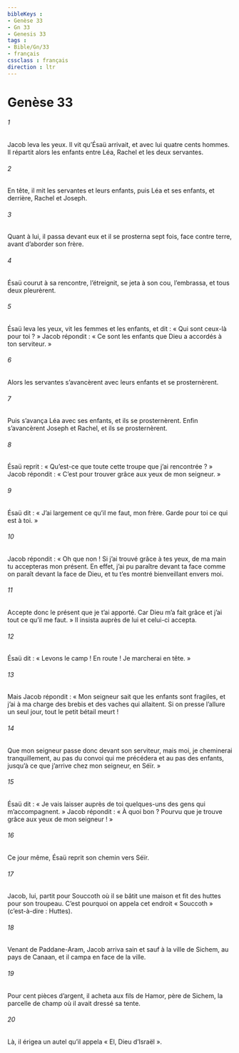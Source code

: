 ```yaml
---
bibleKeys : 
- Genèse 33
- Gn 33
- Genesis 33
tags : 
- Bible/Gn/33
- français
cssclass : français
direction : ltr
---
```


# Genèse 33

###### 1
Jacob leva les yeux. Il vit qu’Ésaü arrivait, et avec lui quatre cents hommes. Il répartit alors les enfants entre Léa, Rachel et les deux servantes.
###### 2
En tête, il mit les servantes et leurs enfants, puis Léa et ses enfants, et derrière, Rachel et Joseph.
###### 3
Quant à lui, il passa devant eux et il se prosterna sept fois, face contre terre, avant d’aborder son frère.
###### 4
Ésaü courut à sa rencontre, l’étreignit, se jeta à son cou, l’embrassa, et tous deux pleurèrent.
###### 5
Ésaü leva les yeux, vit les femmes et les enfants, et dit : « Qui sont ceux-là pour toi ? » Jacob répondit : « Ce sont les enfants que Dieu a accordés à ton serviteur. »
###### 6
Alors les servantes s’avancèrent avec leurs enfants et se prosternèrent.
###### 7
Puis s’avança Léa avec ses enfants, et ils se prosternèrent. Enfin s’avancèrent Joseph et Rachel, et ils se prosternèrent.
###### 8
Ésaü reprit : « Qu’est-ce que toute cette troupe que j’ai rencontrée ? » Jacob répondit : « C’est pour trouver grâce aux yeux de mon seigneur. »
###### 9
Ésaü dit : « J’ai largement ce qu’il me faut, mon frère. Garde pour toi ce qui est à toi. »
###### 10
Jacob répondit : « Oh que non ! Si j’ai trouvé grâce à tes yeux, de ma main tu accepteras mon présent. En effet, j’ai pu paraître devant ta face comme on paraît devant la face de Dieu, et tu t’es montré bienveillant envers moi.
###### 11
Accepte donc le présent que je t’ai apporté. Car Dieu m’a fait grâce et j’ai tout ce qu’il me faut. » Il insista auprès de lui et celui-ci accepta.
###### 12
Ésaü dit : « Levons le camp ! En route ! Je marcherai en tête. »
###### 13
Mais Jacob répondit : « Mon seigneur sait que les enfants sont fragiles, et j’ai à ma charge des brebis et des vaches qui allaitent. Si on presse l’allure un seul jour, tout le petit bétail meurt !
###### 14
Que mon seigneur passe donc devant son serviteur, mais moi, je cheminerai tranquillement, au pas du convoi qui me précédera et au pas des enfants, jusqu’à ce que j’arrive chez mon seigneur, en Séïr. »
###### 15
Ésaü dit : « Je vais laisser auprès de toi quelques-uns des gens qui m’accompagnent. » Jacob répondit : « À quoi bon ? Pourvu que je trouve grâce aux yeux de mon seigneur ! »
###### 16
Ce jour même, Ésaü reprit son chemin vers Séïr.
###### 17
Jacob, lui, partit pour Souccoth où il se bâtit une maison et fit des huttes pour son troupeau. C’est pourquoi on appela cet endroit « Souccoth » (c’est-à-dire : Huttes).
###### 18
Venant de Paddane-Aram, Jacob arriva sain et sauf à la ville de Sichem, au pays de Canaan, et il campa en face de la ville.
###### 19
Pour cent pièces d’argent, il acheta aux fils de Hamor, père de Sichem, la parcelle de champ où il avait dressé sa tente.
###### 20
Là, il érigea un autel qu’il appela « El, Dieu d’Israël ».
